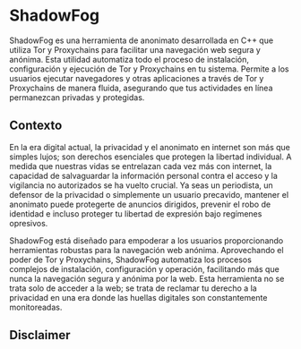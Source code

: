 # ShadowFog

ShadowFog es una herramienta de anonimato desarrollada en C++ que utiliza Tor y Proxychains para facilitar una navegación web segura y anónima. Esta utilidad automatiza todo el proceso de instalación, configuración y ejecución de Tor y Proxychains en tu sistema. Permite a los usuarios ejecutar navegadores y otras aplicaciones a través de Tor y Proxychains de manera fluida, asegurando que tus actividades en línea permanezcan privadas y protegidas.

## Contexto

En la era digital actual, la privacidad y el anonimato en internet son más que simples lujos; son derechos esenciales que protegen la libertad individual. A medida que nuestras vidas se entrelazan cada vez más con internet, la capacidad de salvaguardar la información personal contra el acceso y la vigilancia no autorizados se ha vuelto crucial. Ya seas un periodista, un defensor de la privacidad o simplemente un usuario precavido, mantener el anonimato puede protegerte de anuncios dirigidos, prevenir el robo de identidad e incluso proteger tu libertad de expresión bajo regímenes opresivos.

ShadowFog está diseñado para empoderar a los usuarios proporcionando herramientas robustas para la navegación web anónima. Aprovechando el poder de Tor y Proxychains, ShadowFog automatiza los procesos complejos de instalación, configuración y operación, facilitando más que nunca la navegación segura y anónima por la web. Esta herramienta no se trata solo de acceder a la web; se trata de reclamar tu derecho a la privacidad en una era donde las huellas digitales son constantemente monitoreadas.

## Disclaimer





